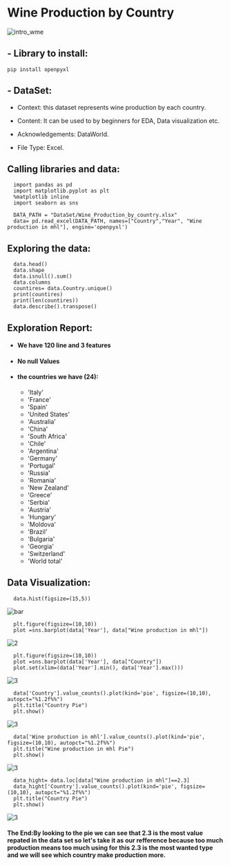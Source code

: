 # Wine Production by Country

![intro_wme](https://user-images.githubusercontent.com/51120437/126898167-e48e873b-4ee7-4c40-873c-17ea76ac1abd.jpeg)

## - Library to install:
    pip install openpyxl

## - DataSet:
- Context: this dataset represents wine production by each country.

- Content: It can be used to by beginners for EDA, Data visualization etc.

- Acknowledgements: DataWorld.
- File Type: Excel.


## Calling libraries and data:

      import pandas as pd
      import matplotlib.pyplot as plt
      %matplotlib inline
      import seaborn as sns

      DATA_PATH = "DataSet/Wine_Production_by_country.xlsx"
      data= pd.read_excel(DATA_PATH, names=["Country","Year", "Wine production in mhl"], engine='openpyxl')
      
## Exploring the data:
      data.head()
      data.shape
      data.isnull().sum()
      data.columns
      countires= data.Country.unique()
      print(countires)
      print(len(countires))
      data.describe().transpose()
      
      
      
      
      
## Exploration Report:

- #### We have 120 line and 3  features
- #### No null Values
- #### the countries we have (24):
    - 'Italy'
    - 'France'
    - 'Spain'
    - 'United States'
    - 'Australia'
    - 'China'
    - 'South Africa'
    - 'Chile'
    - 'Argentina'
    - 'Germany'
    - 'Portugal'
    - 'Russia'
    - 'Romania'
    - 'New Zealand'
    - 'Greece'
    - 'Serbia'
    - 'Austria'
    - 'Hungary'
    - 'Moldova'
    - 'Brazil'
    - 'Bulgaria'
    - 'Georgia'
    - 'Switzerland'
    - 'World total'









## Data Visualization:
      data.hist(figsize=(15,5))
![bar](https://user-images.githubusercontent.com/51120437/126898332-688972e5-85d0-4d58-b3e5-e4963b2a3f83.png)

      plt.figure(figsize=(10,10))
      plot =sns.barplot(data['Year'], data["Wine production in mhl"])

![2](https://user-images.githubusercontent.com/51120437/126898344-9247c24b-3d89-44b7-8a11-af9070dbfd18.png)

      plt.figure(figsize=(10,10))
      plot =sns.barplot(data['Year'], data["Country"])
      plot.set(xlim=(data['Year'].min(), data['Year'].max()))

![3](https://user-images.githubusercontent.com/51120437/126898354-8d99c0f7-2b01-4cef-864e-0b7ea66c708b.png)

      data['Country'].value_counts().plot(kind='pie', figsize=(10,10), autopct="%1.2f%%")
      plt.title("Country Pie")
      plt.show()

![3](https://user-images.githubusercontent.com/51120437/126898369-d4ecb834-aadb-45b3-a24d-e815952b6eb8.png)

      data['Wine production in mhl'].value_counts().plot(kind='pie', figsize=(10,10), autopct="%1.2f%%")
      plt.title("Wine production in mhl Pie")
      plt.show()

![3](https://user-images.githubusercontent.com/51120437/126898375-76f2557e-7c14-45e6-9726-d6422796a18d.png)

      data_hight= data.loc[data["Wine production in mhl"]==2.3]
      data_hight['Country'].value_counts().plot(kind='pie', figsize=(10,10), autopct="%1.2f%%")
      plt.title("Country Pie")
      plt.show()

![3](https://user-images.githubusercontent.com/51120437/126898384-96f2f864-8bf4-4abb-b420-cdae3ea6ce0c.png)





#### The End:**By looking to the pie we can see that 2.3 is the most value repated in the data set so let's take it as our refference because too much production means too much using for this 2.3 is the most wanted type and we will see which country make production more.**









